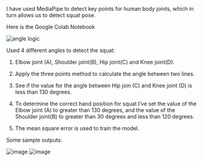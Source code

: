 I have used MediaPipe to detect key points for human body joints,
which in turn allows us to detect squat pose. 

Here is the Google Colab Notebook


![angle logic](https://user-images.githubusercontent.com/11619444/132310099-d62af5df-133e-4523-89f8-3463bff01fd6.jpg)

Used 4 different angles to detect the squat: 
1. Elbow joint (A), Shoulder joint(B), Hip joint(C) and Knee joint(D). 

2. Apply the three points method to calculate the angle between two lines.

3. See if the value for the angle between Hip join (C) and Knee joint (D) is less than 130 degrees.

4. To determine the correct hand position for squat I’ve set the value of the Elbow joint (A) to greater than 130 degrees, and the value of the Shoulder joint(B) to greater than 30 degrees and less than 120 degrees. 

5. The mean square error is used to train the model.

Some sample outputs:

![image](https://user-images.githubusercontent.com/11619444/132310340-6e38990c-e030-48de-b46c-b0093f864586.png)
![image](https://user-images.githubusercontent.com/11619444/132310419-f8945862-22b7-46a9-a851-94304c2bf771.png)
